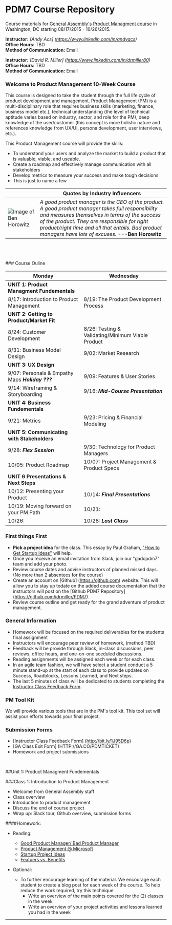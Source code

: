 # PDM7 Course Repository

Course materials for [General Assembly's Product Managment course](https://generalassemb.ly/education/product-management/washington-dc) in Washington, DC starting 08/17/2015 - 10/26/2015.

**Instructor:** 
_[Andy Acs] (https://www.linkedin.com/in/andyacs)_<br>
**Office Hours:** TBD <br>
**Method of Communication:** Email

**Instructor:** 
_[David R. Miller] (https://www.linkedin.com/in/drmiller80)_ <br>
**Office Hours:** TBD <br>
**Method of Communication:** Email

### Welcome to Product Management 10-Week Course
This course is designed to take the student through the full life cycle of product development and management. Product Management (PM) is a multi-disciplinary role that requires business skills (marketing, finance, business model etc.), technical understanding (the level of technical aptitude varies based on industry, sector, and role for the PM), deep knowledge of the user/customer (this concept is more holistic nature and references knowledge from UX/UI, persona development, user interviews, etc.).

This Product Management course will provide the skills: 
* To understand your users and analyze the market to build a product that is valuable, viable, and useable.
* Create a roadmap and effectively manage communication with all stakeholders
* Develop metrics to measure your success and make tough decisions
* This is just to name a few

| |Quotes by Industry Influencers |
---|---
![Image of Ben Horowitz](https://github.com/idrmiller/PDM7/blob/master/imgs/BH_Photo.png) | _A good product manager is the CEO of the product. A good product manager takes full responsibility and measures themselves in terms of the success of the product. They are responsible for right product/right time and all that entails. Bad product managers have lots of excuses._    **---Ben Horowitz**
<br>
<br>
<br>
### Course Ouline

Monday | Wednesday
--- | ---
**UNIT 1: Product Managment Fundementals** |
8/17: Introduction to Product Management | 8/19: The Product Development Process
**UNIT 2: Getting to Product/Market Fit** | 
8/24: Customer Development | 8/26: Testing & Validating/Minimum Viable Product
8/31: Business Model Design | 9/02: Market Research
**UNIT 3: UX Design** | 
9/07: Personals & Empathy Maps _**Holiday ???**_ | 9/09: Features & User Stories
9/14: Wireframing & Storyboarding | 9/16: _**Mid-Course Presentation**_
**UNIT 4: Business Fundementals** | 
9/21: Metrics | 9/23: Pricing & Financial Modeling
**UNIT 5: Communicating with Stakeholders** |
9/28: _**Flex Session**_ | 9/30: Technology for Product Managers
10/05: Product Roadmap | 10/07: Project Management & Product Specs
**UNIT 6 Presentations & Next Steps** |
 10/12: Presenting your Product | 10/14: _**Final Presentations**_
10/19: Moving forward on your PM Path | 10/21:
10/26: | 10/28: _**Last Class**_

### First things First
* **Pick a project idea** for the class. This essay by Paul Graham, ["How to Get Startup Ideas"](http://paulgraham.com/startupideas.html) will help. 
* Once you receive an email invitation from Slack, join our "gadcpdm7" team and add your photo.
* Review course dates and advise instructors of planned missed days. (No more than 2 absentees for the course)
* Create an account on [Github] (https://github.com) website. This will allow you to stay up todate on the added course documentation that the instructors will post on the [Github PDM7 Repository] (https://github.com/idrmiller/PDM7).
* Review course outline and get ready for the grand adventure of product management. 

### General Information
- Homework will be focused on the required deliverables for the students final assignment
- Instructors will encourage peer review of homework, (method TBD)
- Feedback will be provide through Slack, in-class discussions, peer reviews, office hours, and one-on-one sceduled discussions.
- Reading assignments will be assigned each week or for each class.
- In an agile team fashion, we will have select a student conduct a 5 minute stand-up at the start of each class to provide updates on  Success, Roadblocks,  Lessons Learned, and Next steps.
- The last 5 minutes of class will be dedicated to students completing the [Instructor Class Feedback Form](http://bit.ly/1J95D6p).

### PM Tool Kit
We will provide various tools that are in the PM's tool kit. This tool set will assist your efforts towards your final project.
<!--
- ** Survey's & Forms: **
  - Free: [Google forms](https://www.google.com/forms/about/)
  - Free: Limited --- [Survey Monkey](https://www.surveymonkey.com/)
  - Free: Limited --- [Typeform](http://www.typeform.com/)
  
- ** Wireframing tool: **
 - Free: [Google Slides](https://www.google.com/slides/about/)
 - Free: [Framebox](http://framebox.org/)
 - Free: Mac computers: [Keynote](https://www.apple.com/mac/keynote/)
 - Trial: Free for (30) days.[Balsamiq](https://balsamiq.com/products/mockups/)
 - Trial: Mac computers: [Sketch](http://bohemiancoding.com/sketch/) **---"Very Popular in the design community"**
 
- ** Idea Testing **
  - Free: [LaunchRock](https://www.launchrock.com/)
  - Trial: Landing Pages & A/B Testing [Unbounce](http://unbounce.com/)

- ** Technical **
  - Intro to HTML:
  - Intro to Javascript:

- ** Financial **
  - Financial Modeling Example
  
- ** Project Management **
  - 

-->
### Submission Forms
* [Instructor Class Feedback Form] (http://bit.ly/1J95D6p)
* [GA Class Exit Form] (HTTP://GA.CO/PDMTICKET)
* Homework and project submissions
<br>


##Unit 1: Product Managment Fundementals

###Class 1: Introduction to Product Management
* Welcome from General Assembly staff
* Class overview
* Introduction to product management
* Discuss the end of course project
* Wrap up: Slack tour, Github overview, submission forms

####Homework:
* Reading:
  * [Good Product Manager/ Bad Product Manager](http://benhorowitz.files.wordpress.com/2010/05/good-product-manager.pdf)
  * [Product Management @ Microsoft](http://blogs.msdn.com/b/techtalk/archive/2005/12/16/504872.aspx)
  * [Startup Project Ideas](http://paulgraham.com/startupideas.html)
  * [Featuers vs. Benefits](https://medium.com/early-stage/benefits-vs-features-e2b5c0d3c361)
  
* Optional:
  * To further encourage learning of the material. We encourage each student to create a blog post for each week of the course. To help reduce the work required, try this technique.
    * Write an overview of the main points covered for the (2) classes in the week
    * Write an overview of your project activities and lessons learned you had in the week





___
<!--
### Reading Material
* [Top 12 Product Management Mistakes](http://www.khoslaventures.com/wp-content/uploads/The-Top-12-Product-Management-Mistakes.pdf)
* 

-->

